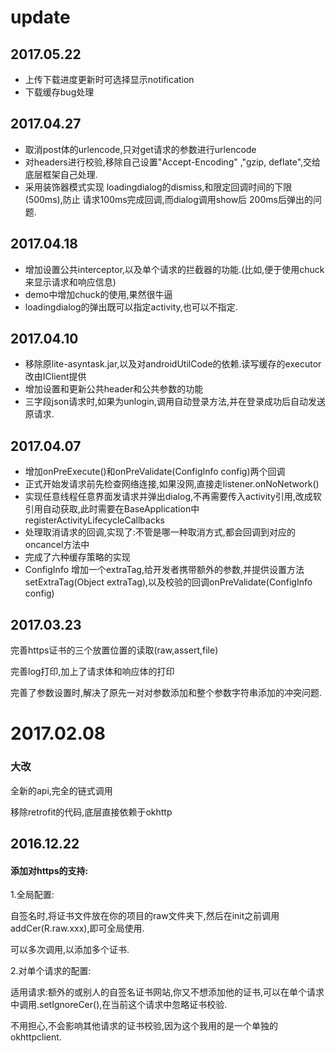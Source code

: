 

# update

## 2017.05.22
* 上传下载进度更新时可选择显示notification
* 下载缓存bug处理

## 2017.04.27

* 取消post体的urlencode,只对get请求的参数进行urlencode
* 对headers进行校验,移除自己设置"Accept-Encoding" ,"gzip, deflate",交给底层框架自己处理.
* 采用装饰器模式实现 loadingdialog的dismiss,和限定回调时间的下限(500ms),防止 请求100ms完成回调,而dialog调用show后 200ms后弹出的问题.

## 2017.04.18
* 增加设置公共interceptor,以及单个请求的拦截器的功能.(比如,便于使用chuck来显示请求和响应信息)
* demo中增加chuck的使用,果然很牛逼
* loadingdialog的弹出既可以指定activity,也可以不指定.

## 2017.04.10
* 移除原lite-asyntask.jar,以及对androidUtilCode的依赖.读写缓存的executor改由IClient提供
* 增加设置和更新公共header和公共参数的功能
* 三字段json请求时,如果为unlogin,调用自动登录方法,并在登录成功后自动发送原请求.


## 2017.04.07
* 增加onPreExecute()和onPreValidate(ConfigInfo config)两个回调
* 正式开始发请求前先检查网络连接,如果没网,直接走listener.onNoNetwork()
* 实现任意线程任意界面发请求并弹出dialog,不再需要传入activity引用,改成软引用自动获取,此时需要在BaseApplication中registerActivityLifecycleCallbacks
* 处理取消请求的回调,实现了:不管是哪一种取消方式,都会回调到对应的oncancel方法中
* 完成了六种缓存策略的实现
* ConfigInfo 增加一个extraTag,给开发者携带额外的参数,并提供设置方法setExtraTag(Object extraTag),以及校验的回调onPreValidate(ConfigInfo config)



## 2017.03.23

完善https证书的三个放置位置的读取(raw,assert,file)

完善log打印,加上了请求体和响应体的打印

完善了参数设置时,解决了原先一对对参数添加和整个参数字符串添加的冲突问题.



# 2017.02.08

### 大改

全新的api,完全的链式调用

移除retrofit的代码,底层直接依赖于okhttp

## 2016.12.22

#### 添加对https的支持:

1.全局配置:

自签名时,将证书文件放在你的项目的raw文件夹下,然后在init之前调用addCer(R.raw.xxx),即可全局使用.

可以多次调用,以添加多个证书.

2.对单个请求的配置:

适用请求:额外的或别人的自签名证书网站,你又不想添加他的证书,可以在单个请求中调用.setIgnoreCer(),在当前这个请求中忽略证书校验.  

不用担心,不会影响其他请求的证书校验,因为这个我用的是一个单独的okhttpclient.

